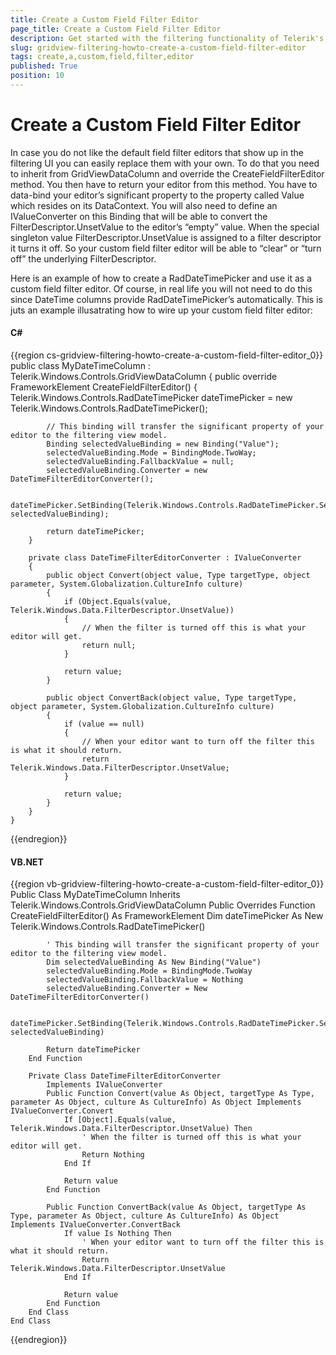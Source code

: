 ```yaml
---
title: Create a Custom Field Filter Editor
page_title: Create a Custom Field Filter Editor
description: Get started with the filtering functionality of Telerik's {{ site.framework_name }} DataGrid and learn how to create a custom field filter editor.
slug: gridview-filtering-howto-create-a-custom-field-filter-editor
tags: create,a,custom,field,filter,editor
published: True
position: 10
---
```


# Create a Custom Field Filter Editor


In case you do not like the default field filter editors that show up in the filtering UI you can easily replace them with your own. To do that you need to inherit from GridViewDataColumn and override the CreateFieldFilterEditor method. You then have to return your editor from this method. You have to data-bind your editor’s significant property to the property called Value which resides on its DataContext. You will also need to define an IValueConverter on this Binding that will be able to convert the FilterDescriptor.UnsetValue to the editor’s “empty” value. When the special singleton value FilterDescriptor.UnsetValue is assigned to a filter descriptor it turns it off. So your custom field filter editor will be able to “clear” or “turn off” the underlying FilterDescriptor.

Here is an example of how to create a RadDateTimePicker and use it as a custom field filter editor. Of course, in real life you will not need to do this since DateTime columns provide RadDateTimePicker’s automatically. This is juts an example illusatrating how to wire up your custom field filter editor:

#### __C#__

{{region cs-gridview-filtering-howto-create-a-custom-field-filter-editor_0}}
	public class MyDateTimeColumn : Telerik.Windows.Controls.GridViewDataColumn
	{
	    public override FrameworkElement CreateFieldFilterEditor()
	    {
	        Telerik.Windows.Controls.RadDateTimePicker dateTimePicker = new Telerik.Windows.Controls.RadDateTimePicker();
	
	        // This binding will transfer the significant property of your editor to the filtering view model.
	        Binding selectedValueBinding = new Binding("Value");
	        selectedValueBinding.Mode = BindingMode.TwoWay;
	        selectedValueBinding.FallbackValue = null;
	        selectedValueBinding.Converter = new DateTimeFilterEditorConverter();
	
	        dateTimePicker.SetBinding(Telerik.Windows.Controls.RadDateTimePicker.SelectedValueProperty, selectedValueBinding);
	
	        return dateTimePicker;
	    }
	
	    private class DateTimeFilterEditorConverter : IValueConverter
	    {
	        public object Convert(object value, Type targetType, object parameter, System.Globalization.CultureInfo culture)
	        {
	            if (Object.Equals(value, Telerik.Windows.Data.FilterDescriptor.UnsetValue))
	            {
	                // When the filter is turned off this is what your editor will get.
	                return null;
	            }
	
	            return value;
	        }
	
	        public object ConvertBack(object value, Type targetType, object parameter, System.Globalization.CultureInfo culture)
	        {
	            if (value == null)
	            {
	                // When your editor want to turn off the filter this is what it should return.
	                return Telerik.Windows.Data.FilterDescriptor.UnsetValue;
	            }
	
	            return value;
	        }
	    }
	}
{{endregion}}


#### __VB.NET__

{{region vb-gridview-filtering-howto-create-a-custom-field-filter-editor_0}}
	Public Class MyDateTimeColumn
	    Inherits Telerik.Windows.Controls.GridViewDataColumn
	    Public Overrides Function CreateFieldFilterEditor() As FrameworkElement
	        Dim dateTimePicker As New Telerik.Windows.Controls.RadDateTimePicker()
	
	        ' This binding will transfer the significant property of your editor to the filtering view model.
	        Dim selectedValueBinding As New Binding("Value")
	        selectedValueBinding.Mode = BindingMode.TwoWay
	        selectedValueBinding.FallbackValue = Nothing
	        selectedValueBinding.Converter = New DateTimeFilterEditorConverter()
	
	        dateTimePicker.SetBinding(Telerik.Windows.Controls.RadDateTimePicker.SelectedValueProperty, selectedValueBinding)
	
	        Return dateTimePicker
	    End Function
	
	    Private Class DateTimeFilterEditorConverter
	        Implements IValueConverter
	        Public Function Convert(value As Object, targetType As Type, parameter As Object, culture As CultureInfo) As Object Implements IValueConverter.Convert
	            If [Object].Equals(value, Telerik.Windows.Data.FilterDescriptor.UnsetValue) Then
	                ' When the filter is turned off this is what your editor will get.
	                Return Nothing
	            End If
	
	            Return value
	        End Function
	
	        Public Function ConvertBack(value As Object, targetType As Type, parameter As Object, culture As CultureInfo) As Object Implements IValueConverter.ConvertBack
	            If value Is Nothing Then
	                ' When your editor want to turn off the filter this is what it should return.
	                Return Telerik.Windows.Data.FilterDescriptor.UnsetValue
	            End If
	
	            Return value
	        End Function
	    End Class
	End Class
{{endregion}}
